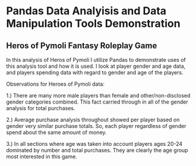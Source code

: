 # Pandas Data Analyisis and Data Manipulation Tools Demonstration
## Heros of Pymoli Fantasy Roleplay Game
In this analysis of Heros of Pymoli I utilize Pandas to demonstrate uses of this analysis tool and how it is used.
I look at player gender and age data, and players spending data with regard to gender and age of the players. 

Observations for Heroes of Pymoli data:

1.) There are many more male players than female and other/non-disclosed gender categories combined. This fact carried through in all of the gender analysis for total purchases.

2.) Average purchase analysis throughout showed per player based on gender very similar purchase totals.  So, each player regardless of gender spend about the same amount of money.

3.) In all sections where age was taken into account players ages 20-24 dominated by number and total purchases.  They are clearly the age group most interested in this game.
